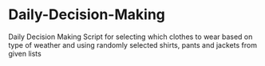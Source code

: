 # Daily-Decision-Making
Daily Decision Making Script for selecting which clothes to wear based on type of weather and using randomly selected shirts, pants and jackets from given lists

